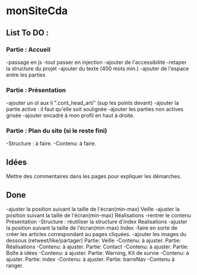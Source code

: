 # monSiteCda

## List To DO :

### Partie : Accueil

-passage en js
-tout passer en injection
-ajouter de l'accessibilité
-retaper la structure du projet
-ajouter du texte (400 mots min.)
-ajouter de l'espace entre les parties

### Partie : Présentation

-ajouter un ol aux li ".cont_head_arti" (sup les points devant)
-ajouter la partie active : il faut qu'elle soit soulignée
-ajouter les parties non actives grisée
-ajouter encadré à mon profil en haut à droite.

### Partie : Plan du site (si le reste fini)

-Structure : à faire.
-Contenu: à faire.

## Idées

Mettre des commentaires dans les pages pour expliquer les démarches.

## Done

-ajuster la position suivant la taille de l'écran(min-max) Veille
-ajuster la position suivant la taille de l'écran(min-max) Réalisations
-rentrer le contenu Présentation
-Structure : réutiliser la structure d'index Realisations
-ajuster la position suivant la taille de l'écran(min-max) Index
-faire en sorte de créer les articles correspondant au pages cliquées.
-ajouter les images du dessous (retweet/like/partager)
Partie: Veille
-Contenu: à ajuster.
Partie: Réalisations
-Contenu: à ajuster.
Partie: Contact
-Contenu: à ajuster.
Partie: Boîte à idées
-Contenu: à ajuster.
Partie: Warning, Kit de survie
-Contenu: à ajuster.
Partie: index
-Contenu: à ajuster.
Partie: barreNav
-Contenu à ranger.
